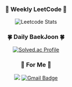 <div align="center">

### 🧶 Weekly LeetCode 🧶
![Leetcode Stats](https://leetcard.jacoblin.cool/won4885?theme=dark)

### 🍀 Daily BaekJoon 🍀
[![Solved.ac Profile](http://mazassumnida.wtf/api/v2/generate_badge?boj=2dcoder)](https://solved.ac/2dcoder/)

### 🐳 For Me 🐳
<a href="https://coded1ary.com" target="_blank"><img src="https://img.shields.io/badge/Blog-181717?style=square&logo=github&color=blue"/></a>
[![Gmail Badge](https://img.shields.io/badge/Gmail-d14836?style=square&logo=Gmail&logoColor=white&link=mailto:won4885.dev@gmail.com)](mailto:won4885.dev@gmail.com)

</div>
